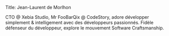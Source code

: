 Title: Jean-Laurent de Morlhon

CTO @ Xebia Studio, Mr FooBarQix @ CodeStory, adore développer simplement &amp; intelligement avec des développeurs passionnés.
Fidèle défenseur du développeur, explore le mouvement Software Craftsmanship.
